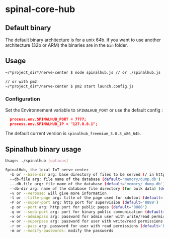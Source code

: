 # spinal-core-hub

## Default binary

The default binary architecture is for a unix 64b.
if you want to use another architecture (32b or ARM) the binaries are in the `bin` folder.

## Usage

```sh
~/*project_dir*/nerve-center $ node spinalhub.js // or ./spinalhub.js

// or with pm2
~/*project_dir*/nerve-center $ pm2 start launch.config.js
```

### Configuration

Set the Environnement variable to `SPINALHUB_PORT` or use the default config :

```json
  process.env.SPINALHUB_PORT = 7777;
  process.env.SPINALHUB_IP = "127.0.0.1";
```

The default current version is `spinalhub_freemium_3.0.3_x86_64b`.

## Spinalhub binary usage

```sh
Usage: ./spinalhub [options]

SpinalHub, the local IoT nerve center
  -b or --base-dir arg: base directory of files to be served (/ in http requests) (default='html')
  --db-file arg: file name of the database (default='memory/dump.db')
  ---db-file arg: file name of the database (default='memory/_dump.db')
  --db-dir arg: name of the database file directory (for bulk data) (default='memory/data.db')
  -v or --verbose: will give more information
  -t or --title-page arg: title of the page used for xdotool (default='')
  -P or --super-port arg: http port for supervision (default='8889')
  -p or --port arg: http port for public pages (default='8888')
  -q or --soda-port arg: port for binary public communication (default='8890')
  -x or --adminpass arg: password for admin user with write/read permissions (default='JHGgcz45JKilmzknzelf65ddDadggftIO98P')
  -w or --superpass arg: password for user with write/read permissions (default='4YCSeYUzsDG8XSrjqXgkDPrdmJ3fQqHs')
  -r or --pass arg: password for user with read permissions (default='LQv2nm9G2rqMerk23Tav2ufeuRM2K5RG')
  -m or --modify-passwords: modify the passwords
```
